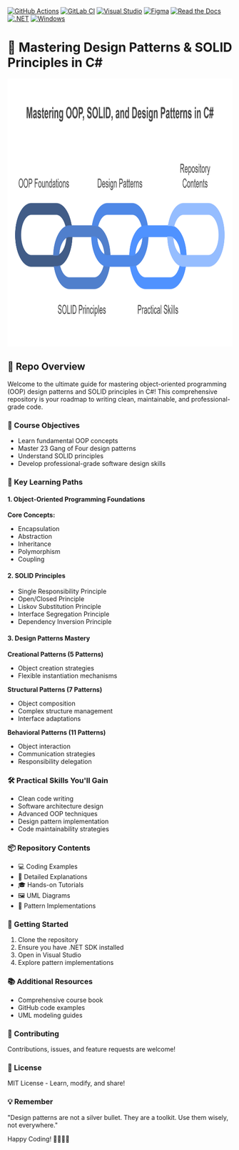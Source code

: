 [![GitHub Actions](https://img.shields.io/badge/GitHub_Actions-2088FF?logo=github-actions&logoColor=white)](#)
[![GitLab CI](https://img.shields.io/badge/GitLab%20CI-FC6D26?logo=gitlab&logoColor=fff)](#)
[![Visual Studio](https://custom-icon-badges.demolab.com/badge/Visual%20Studio-5C2D91.svg?&logo=visual-studio&logoColor=white)](#)
[![Figma](https://img.shields.io/badge/Figma-F24E1E?logo=figma&logoColor=white)](#)
[![Read the Docs](https://img.shields.io/badge/Read%20the%20Docs-8CA1AF?logo=readthedocs&logoColor=fff)](#)
[![.NET](https://img.shields.io/badge/.NET-512BD4?logo=dotnet&logoColor=fff)](#)
[![Windows](https://custom-icon-badges.demolab.com/badge/Windows-0078D6?logo=windows11&logoColor=white)](#)

# 🚀 Mastering Design Patterns & SOLID Principles in C#

<kbd>
  <img src="https://github.com/MinenhleNkosi/Master-Design-Patterns-SOLID-Principles-in-C-Sharp/blob/main/Images/readme.png" height="600" width="1000" />
</kbd>

## 📘 Repo Overview
Welcome to the ultimate guide for mastering object-oriented programming (OOP) design patterns and SOLID principles in C#! This comprehensive repository is your roadmap to writing clean, maintainable, and professional-grade code.

### 🎯 Course Objectives
- Learn fundamental OOP concepts
- Master 23 Gang of Four design patterns
- Understand SOLID principles
- Develop professional-grade software design skills

### 🧩 Key Learning Paths
#### 1. Object-Oriented Programming Foundations
  **Core Concepts:**
  - Encapsulation
  - Abstraction
  - Inheritance
  - Polymorphism
  - Coupling

#### 2. SOLID Principles
  - Single Responsibility Principle
  - Open/Closed Principle
  - Liskov Substitution Principle
  - Interface Segregation Principle
  - Dependency Inversion Principle

#### 3. Design Patterns Mastery
  **Creational Patterns (5 Patterns)**
  - Object creation strategies
  - Flexible instantiation mechanisms

  **Structural Patterns (7 Patterns)**
  - Object composition
  - Complex structure management
  - Interface adaptations

  **Behavioral Patterns (11 Patterns)**
  - Object interaction
  - Communication strategies
  - Responsibility delegation

### 🛠 Practical Skills You'll Gain
  - Clean code writing
  - Software architecture design
  - Advanced OOP techniques
  - Design pattern implementation
  - Code maintainability strategies

### 📦 Repository Contents
  - 💻 Coding Examples
  - 📝 Detailed Explanations
  - 🎓 Hands-on Tutorials
  - 🖼 UML Diagrams
  - 🧪 Pattern Implementations

### 🚀 Getting Started
  1. Clone the repository
  2. Ensure you have .NET SDK installed
  3. Open in Visual Studio
  4. Explore pattern implementations

### 📚 Additional Resources
  - Comprehensive course book
  - GitHub code examples
  - UML modeling guides

### 🤝 Contributing
Contributions, issues, and feature requests are welcome!

### 📄 License
MIT License - Learn, modify, and share!

### 💡 Remember
"Design patterns are not a silver bullet. They are a toolkit. Use them wisely, not everywhere."

Happy Coding! 👨‍💻👩‍💻
